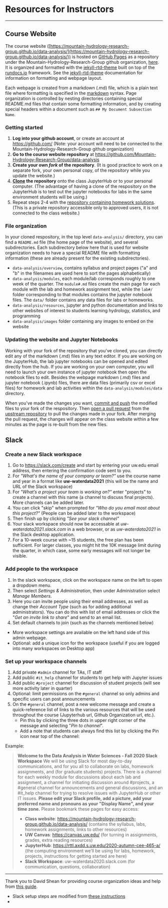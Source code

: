 # Resources for Instructors

---

## Course Website

The course website ([https://mountain-hydrology-research-group.github.io/data-analysis/](https://mountain-hydrology-research-group.github.io/data-analysis/)) is hosted on [GitHub Pages](https://pages.github.com/) as a repository under the Mountain-Hydrology-Research-Group github organization, [here](https://github.com/Mountain-Hydrology-Research-Group/data-analysis). It is organized and formatted with the [jekyll-rtd-theme](https://jekyll-rtd-theme.rundocs.io/) built on top of the [rundocs.io](https://rundocs.io/) framework. See the [jekyll-rtd-theme](https://jekyll-rtd-theme.rundocs.io/) documentation for information on formatting and webpage layout. 

Each webpage is created from a markdown (.md) file, which is a plain text file where formatting is specified in the [markdown](https://guides.github.com/features/mastering-markdown/) syntax. Page organization is controlled by nesting directories containing special README.md files that contain some formatting information, and by creating special headers within a document such as `## My Document Subsection Name`. 

### Getting started

1. **Log into your github account**, or create an account at https://github.com/ (Note: your account will need to be connected to the Mountain-Hydrology-Research-Group github organization)
2. **Go to the course website repository** at https://github.com/Mountain-Hydrology-Research-Group/data-analysis
3. **Create your own *fork* of the repository**. (It is good practice to work on a separate fork, your own personal copy, of the repository while you update the website.)
4. **[Clone](https://www.earthdatascience.org/workshops/intro-version-control-git/basic-git-commands/) the repository** onto the class JupyterHub or to your personal computer. (The advantage of having a clone of the respository on the JupyterHub is to test out the jupyter notebooks for labs in the same environment students will be using.)
5. Repeat steps 2-4 with the [repository containing homework solutions](https://github.com/Mountain-Hydrology-Research-Group/data-analysis-solutions). (This is a private repository accessible only to approved users, it is not connected to the class website.)

### File organization

In your cloned respository, in the top level `data-analysis/` directory, you can find a `README.md` file (the home page of the website), and several subdirectories. Each subdirectory below here that is used for website organization needs to have a special README file with formatting information (these are already present for the existing subdirectories).
* `data-analysis/overview`, contains syllabus and project pages ("a" and "b" in the filenames are used here to sort the pages alphabetically)
* `data-analysis/modules`, each module/lab corresponds roughly to one week of the quarter. The `module#.md` files create the main page for each module with the lab and homework assignment text, while the `lab#/` folder corresponding to that modules contains the jupyter notebook files. The `data/` folder contains any data files for labs or homeworks.
* `data-analysis/resources`, jupyter and python documentation and links to other websites of interest to students learning hydrology, statistics, and programming
* `data-analysis/images` folder containing any images to embed on the website

### Updating the website and Jupyter Notebooks

Working with your fork of the repository that you've cloned, you can directly edit any of the markdown (.md) files in any text editor. If you are working on the JupyterHub, the lab jupyter notebooks can be opened and edited directly from the hub. If you are working on your own computer, you will need to launch your own instance of jupyter notebook then open the notebook files to edit. Besides the webpage markdown (.md) files and jupyter notebook (.ipynb) files, there are data files (primarily csv or excel files) for homework and lab activities within the `data-analysis/modules/data` directory.

When you've made the changes you want, [commit and push](https://www.earthdatascience.org/workshops/intro-version-control-git/basic-git-commands/) the modified files to your fork of the respository. Then [open a pull request](https://www.earthdatascience.org/workshops/intro-version-control-git/pull-request/) from the [upstream repository](https://github.com/Mountain-Hydrology-Research-Group/data-analysis) to pull the changes made in your fork. After merging the pull request, the changes will appear on the class website within a few minutes as the page is re-built from the new files.


## Slack

### Create a new Slack workspace

1. Go to https://slack.com/create and start by entering your uw.edu email address, then entering the confirmation code sent to you.
2. For *"What's the name of your company or team?"* use the course name and year in a format like **uw-waterdata2021** (this will be the name and URL of the Slack workspace)
3. For *"What’s a project your team is working on?"* enter "projects" to create a channel with this name (a channel to discuss final projects). More channels can be added later.
4. You can click "skip" when prompted for *"Who do you email most about this project?"* (People can be added later to the workspace)
5. Then finish up by clicking *"See your slack channel"*
6. Your slack workspace should now be accessable at *uw-waterdata2021.slack.com* in a web browser, or as *uw-waterdata2021* in the Slack desktop application.
7. For a 10-week course with ~15 students, the free plan has been sufficient. For larger classes, you might hit the 10K message limit during the quarter, in which case, some early messages will not longer be visible.

### Add people to the workspace

1. In the slack workspace, click on the workspace name on the left to open a dropdown menu.
2. Then select *Settings & Administration*, then under Administration select *Manage Members*.
3. Here you can invite people using their email addresses, as well as change their *Account Type* (such as for adding additional administrators). You can do this with list of email addresses or click the "*Get an invite link to share*" and send to an email list.
4. Set default channels to join (such as the channels mentioned below)
* More workspace settings are available on the left hand side of this admin webpage.
* Optional: add a unique icon for the workspace (useful if you are logged into many workspaces on Desktop app)

### Set up your workspace channels

1. Add private `#admin` channel for TAs, IT staff
2. Add public `#it_help` channel for students to get help with Jupyter issues
3. Add public `#project` channel for discussion of student projects (will see more activity later in quarter)
4. Optional: limit permissions on the `#general` channel so only admins and specific users can post announcements
5. On the `#general` channel, post a new welcome message and create a quick-reference list of links to the various resources that will be used throughout the course (Jupyterhub url, Github Organization url, etc.).  
   * Pin this by clicking the three dots in upper right corner of the message and selecting "*Pin to channel*".  
   * Add a note that students can always find this list by clicking the Pin icon near top of the channel:

Example:
> **Welcome to the Data Analysis in Water Sciences - Fall 2020 Slack Workspace**
> We will be using Slack for most day-to-day communications, and for you all to collaborate on labs, homework assignments, and (for graduate students) projects.
> There is a channel for each weekly module for discussions about each lab and assignment, a channel for initiating discussion around #projects, a #general channel for announcements and general discussions, and an #it_help channel for trying to resolve issues with JupyterHub or other IT issues.
> **Please edit your Slack profile, add a picture, add your preferred name and pronouns as your "Display Name", and your time zone.**
> Please bookmark these pages for easy access:
> * **Class website**: https://mountain-hydrology-research-group.github.io/data-analysis/ (contains the syllabus, labs, homework assignments, links to other resources)
> * **UW Canvas**: https://canvas.uw.edu/ (for turning in assignments, grades, extra reading resources)
> * **JupyterHub**: https://rttl.axdd.s.uw.edu/2020-autumn-cee-465-a/ (the computing environment we’ll be using for labs, homework, projects, instructions for getting started are here)
> * **Slack Workspace**: uw-waterdata2020.slack.com (for communication, questions, collaboration)







---

Thank you to David Shean for providing course organization ideas and help from [this guide](https://github.com/UW-GDA/gda_course_2020/tree/master/resources/instructors).
* Slack setup steps are modified from [these instructions](https://github.com/UW-GDA/gda_course_2021/blob/master/resources/instructors/instructor_initial_setup.md)
* 